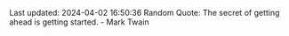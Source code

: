 Last updated: 2024-04-02 16:50:36
Random Quote: The secret of getting ahead is getting started. - Mark Twain
